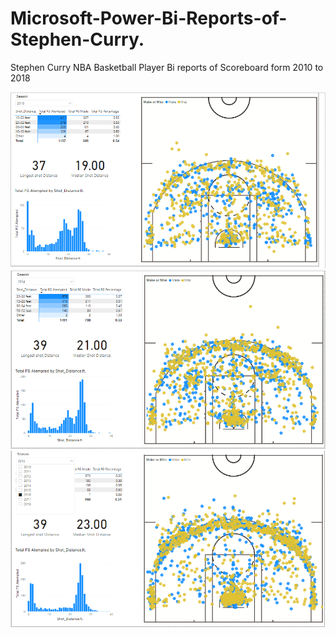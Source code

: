 # Microsoft-Power-Bi-Reports-of-Stephen-Curry.
Stephen Curry NBA Basketball Player Bi reports of Scoreboard form 2010 to 2018

<img src="2010 Curry Score Board.PNG" alt="Curry">
<img src="2014 Stephen Curry Score Board.PNG" alt="Curry">
<img src="2018 Stephen Curry Score Board.PNG" alt="Curry">
